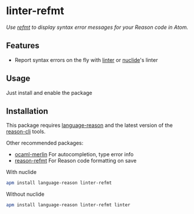 # linter-refmt

_Use [refmt] to display syntax error messages for your Reason code in Atom._


## Features

* Report syntax errors on the fly with [linter] or [nuclide]'s linter


## Usage

Just install and enable the package


## Installation

This package requires [language-reason] and the latest version of the [reason-cli] tools.

Other recommended packages:

- [ocaml-merlin] For autocompletion, type error info
- [reason-refmt] For Reason code formatting on save

With nuclide
```sh
apm install language-reason linter-refmt
```

Without nuclide
```sh
apm install language-reason linter-refmt linter
```

[refmt]: https://facebook.github.io/reason/tools.html#refmt
[linter]: https://atom.io/packages/linter
[nuclide]: https://atom.io/packages/nuclide
[language-reason]: https://atom.io/packages/language-reason
[reason-cli]: https://github.com/reasonml/reason-cli#1-install-reason-cli-globally
[ocaml-merlin]: https://atom.io/packages/ocaml-merlin
[reason-refmt]: https://atom.io/packages/reason-refmt
